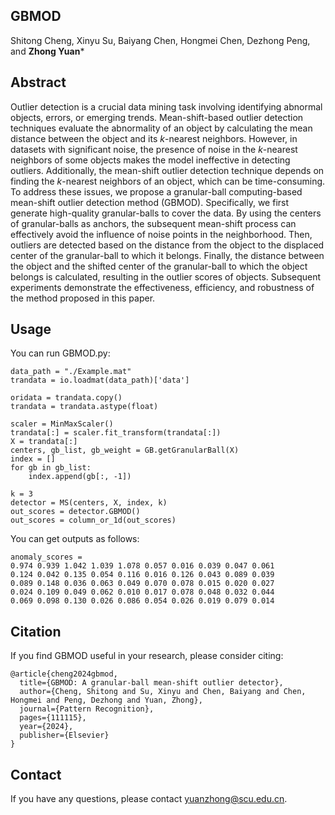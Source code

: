 ## GBMOD
Shitong Cheng, Xinyu Su, Baiyang Chen, Hongmei Chen, Dezhong Peng, and **Zhong Yuan***

## Abstract
Outlier detection is a crucial data mining task involving identifying abnormal objects, errors, or emerging trends. Mean-shift-based outlier detection techniques evaluate the abnormality of an object by calculating the mean distance between the object and its $k$-nearest neighbors. However, in datasets with significant noise, the presence of noise in the $k$-nearest neighbors of some objects makes the model ineffective in detecting outliers. Additionally, the mean-shift outlier detection technique depends on finding the $k$-nearest neighbors of an object, which can be time-consuming. To address these issues, we propose a granular-ball computing-based mean-shift outlier detection method (GBMOD). Specifically, we first generate high-quality granular-balls to cover the data. By using the centers of granular-balls as anchors, the subsequent mean-shift process can effectively avoid the influence of noise points in the neighborhood. Then, outliers are detected based on the distance from the object to the displaced center of the granular-ball to which it belongs. Finally, the distance between the object and the shifted center of the granular-ball to which the object belongs is calculated, resulting in the outlier scores of objects. Subsequent experiments demonstrate the effectiveness, efficiency, and robustness of the method proposed in this paper.

## Usage
You can run GBMOD.py:
```
data_path = "./Example.mat"
trandata = io.loadmat(data_path)['data']

oridata = trandata.copy()
trandata = trandata.astype(float)

scaler = MinMaxScaler()
trandata[:] = scaler.fit_transform(trandata[:])
X = trandata[:]
centers, gb_list, gb_weight = GB.getGranularBall(X)
index = []
for gb in gb_list:
    index.append(gb[:, -1])

k = 3
detector = MS(centers, X, index, k)
out_scores = detector.GBMOD()
out_scores = column_or_1d(out_scores)
```

You can get outputs as follows:
```
anomaly_scores =
0.974 0.939 1.042 1.039 1.078 0.057 0.016 0.039 0.047 0.061
0.124 0.042 0.135 0.054 0.116 0.016 0.126 0.043 0.089 0.039
0.089 0.148 0.036 0.063 0.049 0.070 0.078 0.015 0.020 0.027
0.024 0.109 0.049 0.062 0.010 0.017 0.078 0.048 0.032 0.044
0.069 0.098 0.130 0.026 0.086 0.054 0.026 0.019 0.079 0.014
```

## Citation
If you find GBMOD useful in your research, please consider citing:
```
@article{cheng2024gbmod,
  title={GBMOD: A granular-ball mean-shift outlier detector},
  author={Cheng, Shitong and Su, Xinyu and Chen, Baiyang and Chen, Hongmei and Peng, Dezhong and Yuan, Zhong},
  journal={Pattern Recognition},
  pages={111115},
  year={2024},
  publisher={Elsevier}
}
```
## Contact
If you have any questions, please contact yuanzhong@scu.edu.cn.
